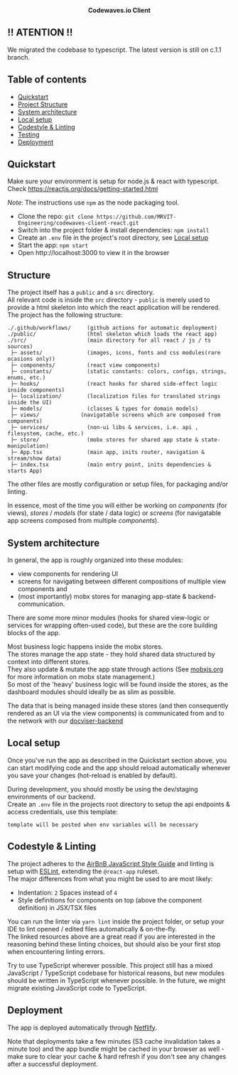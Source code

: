 <p align="center">
<strong>Codewaves.io Client</strong><br>
</p>

## ‼️ ATENTION ‼️
We migrated the codebase to typescript. The latest version is still on c.1.1 branch.

## Table of contents

- [Quickstart](#quickstart)
- [Project Structure](#structure)
- [System architecture](#system-architecture)
- [Local setup](#local-setup)
- [Codestyle & Linting](#codestyle-&-linting)
- [Testing](#testing)
- [Deployment](#deployment)

## Quickstart

Make sure your environment is setup for node.js & react with typescript.  
Check https://reactjs.org/docs/getting-started.html

_Note_: The instructions use `npm` as the node packaging tool.

- Clone the repo: `git clone https://github.com/MRVIT-Engineering/codewaves-client-react.git`
- Switch into the project folder & install dependencies: `npm install`
- Create an `.env` file in the project's root directory, see [Local setup](#local-setup)
- Start the app: `npm start`
- Open http://localhost:3000 to view it in the browser

## Structure

The project itself has a `public` and a `src` directory.  
All relevant code is inside the `src` directory - `public` is merely used to provide a html skeleton into which the react application will be rendered.
The project has the following structure:

```
./.github/workflows/     (github actions for automatic deployment)
./public/                (html skeleton which loads the react app)
./src/                   (main directory for all react / js / ts sources)
 ├─ assets/              (images, icons, fonts and css modules(rare ocasions only))
 ├─ components/          (react view components)
 ├─ constants/           (static constants: colors, configs, strings, enums, etc.)
 ├─ hooks/               (react hooks for shared side-effect logic inside components)
 ├─ localization/        (localization files for translated strings inside the UI)
 ├─ models/              (classes & types for domain models)
 ├─ views/             (navigatable screens which are composed from components)
 ├─ services/            (non-ui libs & services, i.e. api , filesystem, cache, etc.)
 ├─ store/               (mobx stores for shared app state & state-manipulation)
 ├─ App.tsx              (main app, inits router, navigation & stream/show data)
 ├─ index.tsx            (main entry point, inits dependencies & starts App)
```

The other files are mostly configuration or setup files, for packaging and/or linting.

In essence, most of the time you will either be working on _components_ (for views), _stores_ / _models_ (for state / data logic) or _screens_ (for navigatable app screens composed from multiple _components_).

## System architecture

In general, the app is roughly organized into these modules:

- view components for rendering UI
- screens for navigating between different compositions of multiple view components and
- (most importantly) mobx stores for managing app-state & backend-communication.

There are some more minor modules (hooks for shared view-logic or services for wrapping often-used code), but these are the core building blocks of the app.

Most business logic happens inside the mobx stores.  
The stores manage the app state - they hold shared data structured by context into different stores.  
They also update & mutate the app state through actions (See [mobxjs.org](https://mobx.js.org/README.html) for more information on mobx state management.)  
So most of the 'heavy' business logic will be found inside the stores, as the dashboard modules should ideally be as slim as possible.

The data that is being managed inside these stores (and then consequently rendered as an UI via the view components) 
is communicated from and to the network with our [docviser-backend](https://github.com/MCROEngineering/docviser-api)

## Local setup

Once you've run the app as described in the Quickstart section above, you can start modifying code and the app should reload automatically whenever you save your changes (hot-reload is enabled by default).

During development, you should mostly be using the dev/staging environments of our backend.  
Create an `.env` file in the projects root directory to setup the api endpoints & access credentials, use this template:

```
template will be posted when env variables will be necessary

```


## Codestyle & Linting

The project adheres to the [AirBnB JavaScript Style Guide](https://github.com/airbnb/javascript/) and linting is setup with [ESLint](https://eslint.org/docs/rules/), extending the `@react-app` ruleset.  
The major differences from what you might be used to are most likely:

- Indentation: `2` Spaces instead of `4`
- Style definitions for components on top (above the component definition) in JSX/TSX files

You can run the linter via `yarn lint` inside the project folder, or setup your IDE to lint opened / edited files automatically & on-the-fly.  
The linked resources above are a great read if you are interested in the reasoning behind these linting choices, but should also be your first stop when encountering linting errors.

Try to use TypeScript wherever possible. This project still has a mixed JavaScript / TypeScript codebase for historical reasons, but new modules should be written in TypeScript whenever possible. In the future, we might migrate existing JavaScript code to TypeScript.

## Deployment

The app is deployed automatically through [Netflify](https://fervent-banach-d110db.netlify.app/).  

Note that deployments take a few minutes (S3 cache invalidation takes a minute too) and the app bundle might be cached in your browser as well - make sure to clear your cache & hard refresh if you don't see any changes after a successful deployment.

